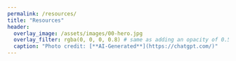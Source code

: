```yaml
---
permalink: /resources/
title: "Resources"
header:
  overlay_image: /assets/images/00-hero.jpg
  overlay_filter: rgba(0, 0, 0, 0.8) # same as adding an opacity of 0.5 to a black background
  caption: "Photo credit: [**AI-Generated**](https://chatgpt.com/)"
---
```


